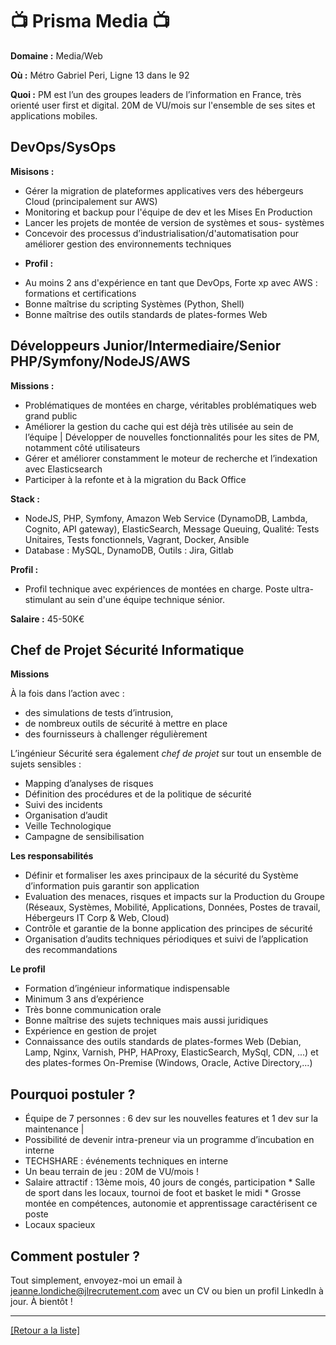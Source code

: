 # 📺 Prisma Media 📺

**Domaine :** Media/Web

**Où :** Métro Gabriel Peri, Ligne 13 dans le 92

**Quoi :** PM est l’un des groupes leaders de l’information en France, très orienté user first et digital. 20M de VU/mois sur l'ensemble de ses sites et applications mobiles.

## DevOps/SysOps

**Misisons :** 

* Gérer la migration de plateformes applicatives vers des hébergeurs Cloud (principalement sur AWS)
* Monitoring et backup pour l'équipe de dev et les Mises En Production
* Lancer les projets de montée de version de systèmes et sous- systèmes
* Concevoir des processus d’industrialisation/d'automatisation pour améliorer gestion des environnements techniques

- **Profil :** 
* Au moins 2 ans d'expérience en tant que DevOps, Forte xp avec AWS : formations et certifications
* Bonne maîtrise du scripting Systèmes (Python, Shell)
* Bonne maîtrise des outils standards de plates-formes Web 

## Développeurs Junior/Intermediaire/Senior PHP/Symfony/NodeJS/AWS

**Missions :** 

* Problématiques de montées en charge, véritables problématiques web grand public
* Améliorer la gestion du cache qui est déjà très utilisée au sein de l’équipe | Développer de nouvelles fonctionnalités pour les sites de PM, notamment côté utilisateurs
* Gérer et améliorer constamment le moteur de recherche et l’indexation avec Elasticsearch
* Participer à la refonte et à la migration du Back Office	

**Stack :** 

* NodeJS, PHP, Symfony, Amazon Web Service (DynamoDB, Lambda, Cognito, API gateway), ElasticSearch, Message Queuing, Qualité: Tests Unitaires, Tests fonctionnels, Vagrant, Docker, Ansible
* Database : MySQL, DynamoDB, Outils : Jira, Gitlab

**Profil :** 

* Profil technique avec expériences de montées en charge. Poste ultra-stimulant au sein d'une équipe technique sénior.

**Salaire :** 45-50K€

## Chef de Projet Sécurité Informatique

**Missions**

À la fois dans l’action avec  :

* des simulations de tests d’intrusion, 
* de nombreux outils de sécurité à mettre en place 
* des fournisseurs à challenger régulièrement

L’ingénieur Sécurité sera également *chef de projet* sur tout un ensemble de sujets sensibles :

* Mapping d’analyses de risques
* Définition des procédures et de la politique de sécurité
* Suivi des incidents
* Organisation d’audit
* Veille Technologique
* Campagne de sensibilisation 

**Les responsabilités**

* Définir et formaliser les axes principaux de la sécurité du Système d’information puis garantir son application 	 		
* Evaluation des menaces, risques et impacts sur la Production du Groupe (Réseaux, Systèmes, Mobilité, Applications, Données, Postes de travail, Hébergeurs IT Corp & Web, Cloud)
* Contrôle et garantie de la bonne application des principes de sécurité	
* Organisation d’audits techniques périodiques et suivi de l’application des recommandations

**Le profil**

* Formation d’ingénieur informatique indispensable
* Minimum 3 ans d’expérience
* Très bonne communication orale
* Bonne maîtrise des sujets techniques mais aussi juridiques
* Expérience en gestion de projet
* Connaissance des outils standards de plates-formes Web (Debian, Lamp, Nginx, Varnish, PHP, HAProxy, ElasticSearch, MySql, CDN, ...) et des plates-formes On-Premise (Windows, Oracle, Active Directory,...)

## Pourquoi postuler ?

* Équipe de 7 personnes : 6 dev sur les nouvelles features et 1 dev sur la maintenance | 
* Possibilité de devenir intra-preneur via un programme d’incubation en interne
* TECHSHARE : événements techniques en interne
* Un beau terrain de jeu : 20M de VU/mois !
* Salaire attractif : 13ème mois, 40 jours de congés, participation * Salle de sport dans les locaux, tournoi de foot et basket le midi * Grosse montée en compétences, autonomie et apprentissage caractérisent ce poste
* Locaux spacieux

## Comment postuler ?

Tout simplement, envoyez-moi un email à jeanne.londiche@jlrecrutement.com avec un CV ou bien un profil LinkedIn à jour. À bientôt ! 


----
<a href="https://github.com/jlondiche/job-board-php/blob/master/README.md">[Retour a la liste]</a>